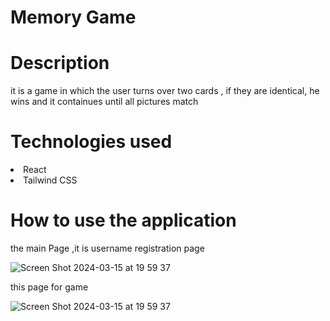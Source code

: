<h1>Memory Game </h1>
<h1>Description</h1>
<p>it is a game in which the user turns over two cards , if they are identical, he wins and it containues until all pictures match </p>
<h1>Technologies used</h1>
<io>
  <li>React</li>
  <li>Tailwind CSS</li>
 <h1>How to use the application</h1>
 <p>the main Page ,it is username registration page</p>

![Screen Shot 2024-03-15 at 19 59 37](https://github.com/jawdat860/memoryGameReact/assets/83513860/90aa7f03-adbb-4166-8948-c1a1736c1b63)

 <p>this page for game</p>
 
 ![Screen Shot 2024-03-15 at 19 59 37](https://github.com/jawdat860/memoryGameReact/assets/83513860/90aa7f03-adbb-4166-8948-c1a1736c1b63)
